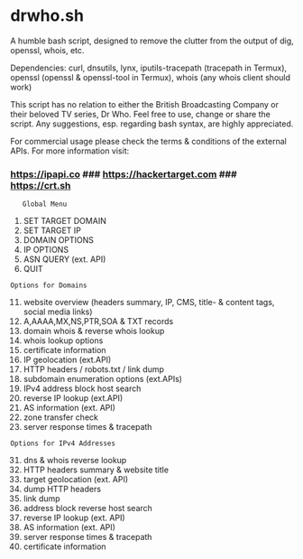 # drwho.sh
A humble bash script, designed to remove the clutter from the output of dig, openssl, whois, etc. 

Dependencies:
curl, dnsutils, lynx, iputils-tracepath (tracepath in Termux), openssl (openssl & openssl-tool in Termux), whois (any whois client should work)

This script has no relation to either the British Broadcasting Company or their beloved TV series, Dr Who. 
Feel free to use, change or share the script. Any suggestions, esp. regarding bash syntax, are highly appreciated.

For commercial usage please check the terms & conditions of the external APIs.
For more information visit:
### https://ipapi.co ### https://hackertarget.com ### https://crt.sh ###


       Global Menu

   1)  SET TARGET DOMAIN
   2)  SET TARGET IP
   3)  DOMAIN OPTIONS
   4)  IP OPTIONS
   5)  ASN QUERY (ext. API)
   0)  QUIT
   

	Options for Domains

   
  11)   website overview
        (headers summary, IP, CMS, title- & content tags, social media links)
  12)   A,AAAA,MX,NS,PTR,SOA & TXT records
  13)   domain whois & reverse whois lookup
  14)   whois lookup options
  15)   certificate information
  16)   IP geolocation (ext.API)
  17)   HTTP headers / robots.txt / link dump
  18)   subdomain enumeration options (ext.APIs)
  19)   IPv4 address block host search
  20)   reverse IP lookup (ext.API)
  21)   AS information (ext. API)
  22)   zone transfer check
  23)   server response times & tracepath
     

	Options for IPv4 Addresses
	

  31)   dns & whois reverse lookup
  32)   HTTP headers summary & website title
  33)   target geolocation (ext. API)
  34)   dump HTTP headers
  35)   link dump
  36)   address block reverse host search
  37)   reverse IP lookup (ext. API)
  38)   AS information (ext. API)
  39)   server response times & tracepath
  40)   certificate information



